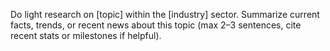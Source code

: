 Do light research on [topic] within the [industry] sector. Summarize current facts, trends, or recent news about this topic (max 2–3 sentences, cite recent stats or milestones if helpful).